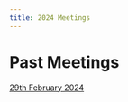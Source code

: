 ```yaml
---
title: 2024 Meetings
---
```


# Past Meetings

[29th February 2024](/collaboration/communication/monthly-meetings/2024-meetings/20240229-meeting)
